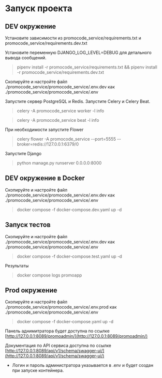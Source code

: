 # Запуск проекта

## DEV окружение

Установите зависимости из promocode_service/requirements.txt и promocode_service/requirements.dev.txt

Установите переменную DJANGO_LOG_LEVEL=DEBUG для детального вывода сообщений.

> pipenv install -r promocode_service/requirements.txt && pipenv install -r promocode_service/requirements.dev.txt

Скопируйте и настройте файл ./promocode_service/promocode_service/.env.dev как ./promocode_service/promocode_service/.env

Запустите сервер PostgreSQL и Redis. Запустите Celery и Celery Beat.

> celery -A promocode_service worker -l info

> celery -A promocode_service beat -l info

При необходимости запустите Flower

> celery flower -A promocode_service --port=5555 --broker=redis://127.0.0.1:6379/0

Запустите Django

> python manage.py runserver 0.0.0.0:8000

## DEV окружение в Docker

Скопируйте и настройте файл ./promocode_service/promocode_service/.env.dev как ./promocode_service/promocode_service/.env

> docker compose -f docker-compose.dev.yaml up -d

## Запуск тестов

Скопируйте и настройте файл ./promocode_service/promocode_service/.env.dev как ./promocode_service/promocode_service/.env

> docker compose -f docker-compose.test.yaml up -d

Результаты

> docker compose logs promoapp

## Prod окружение

Скопируйте и настройте файл ./promocode_service/promocode_service/.env.prod как ./promocode_service/promocode_service/.env

> docker compose -f docker-compose.yaml up -d

Панель аднимитратора будет доступна по ссылке [http://127.0.0.1:8089/promoadmin/](http://127.0.0.1:8089/promoadmin/)

Документация по API сервиса доступна по ссылке [http://127.0.0.1:8089/api/v1/schema/swagger-ui/](http://127.0.0.1:8089/api/v1/schema/swagger-ui/)

* Логин и пароль администратора указывается в .env и будет создан при запуске контейнера.
